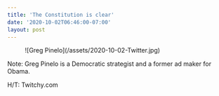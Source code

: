 ```yaml
---
title: 'The Constitution is clear'
date: '2020-10-02T06:46:00-07:00'
layout: post
---
```


<figure class="wp-block-image">![Greg Pinelo](/assets/2020-10-02-Twitter.jpg)</figure>Note: Greg Pinelo is a Democratic strategist and a former ad maker for Obama.

H/T: Twitchy.com
